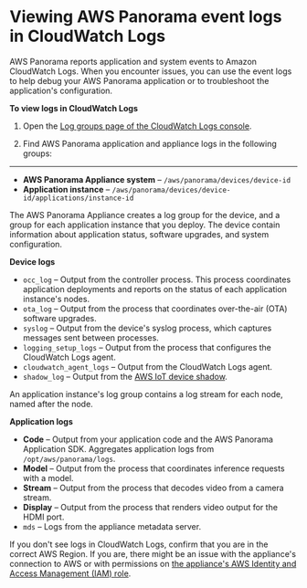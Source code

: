 # Viewing AWS Panorama event logs in CloudWatch Logs<a name="monitoring-logging"></a>

AWS Panorama reports application and system events to Amazon CloudWatch Logs\. When you encounter issues, you can use the event logs to help debug your AWS Panorama application or to troubleshoot the application's configuration\. 

**To view logs in CloudWatch Logs**

1. Open the [Log groups page of the CloudWatch Logs console](https://console.aws.amazon.com/cloudwatch/home#logsV2:log-groups)\.

1. Find AWS Panorama application and appliance logs in the following groups:

****
   + **AWS Panorama Appliance system** – `/aws/panorama/devices/device-id`
   + **Application instance** – `/aws/panorama/devices/device-id/applications/instance-id`

The AWS Panorama Appliance creates a log group for the device, and a group for each application instance that you deploy\. The device contain information about application status, software upgrades, and system configuration\. 

**Device logs**
+ `occ_log` – Output from the controller process\. This process coordinates application deployments and reports on the status of each application instance's nodes\.
+ `ota_log` – Output from the process that coordinates over\-the\-air \(OTA\) software upgrades\.
+ `syslog` – Output from the device's syslog process, which captures messages sent between processes\.
+ `logging_setup_logs` – Output from the process that configures the CloudWatch Logs agent\.
+ `cloudwatch_agent_logs` – Output from the CloudWatch Logs agent\.
+ `shadow_log` – Output from the [AWS IoT device shadow](https://docs.aws.amazon.com/iot/latest/developerguide/iot-device-shadows.html)\.

An application instance's log group contains a log stream for each node, named after the node\.

**Application logs**
+ **Code** – Output from your application code and the AWS Panorama Application SDK\. Aggregates application logs from `/opt/aws/panorama/logs`\.
+ **Model** – Output from the process that coordinates inference requests with a model\.
+ **Stream** – Output from the process that decodes video from a camera stream\.
+ **Display** – Output from the process that renders video output for the HDMI port\.
+ `mds` – Logs from the appliance metadata server\.

If you don't see logs in CloudWatch Logs, confirm that you are in the correct AWS Region\. If you are, there might be an issue with the appliance's connection to AWS or with permissions on [the appliance's AWS Identity and Access Management \(IAM\) role](permissions-services.md)\.
